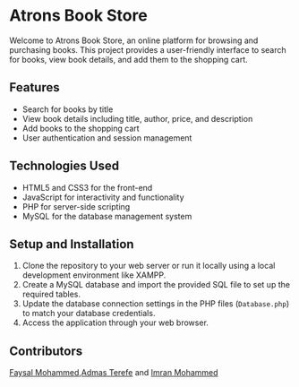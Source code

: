 # Atrons Book Store

Welcome to Atrons Book Store, an online platform for browsing and purchasing books. This project provides a user-friendly interface to search for books, view book details, and add them to the shopping cart.

## Features

- Search for books by title
- View book details including title, author, price, and description
- Add books to the shopping cart
- User authentication and session management

## Technologies Used

- HTML5 and CSS3 for the front-end
- JavaScript for interactivity and functionality
- PHP for server-side scripting
- MySQL for the database management system

## Setup and Installation

1. Clone the repository to your web server or run it locally using a local development environment like XAMPP.
2. Create a MySQL database and import the provided SQL file to set up the required tables.
3. Update the database connection settings in the PHP files (`Database.php`) to match your database credentials.
4. Access the application through your web browser.

## Contributors

[Faysal Mohammed](https://github.com/adnan4k),[Admas Terefe](https://github.com/Son-OfAnton) and [Imran Mohammed](https://github.com/actuponit)

